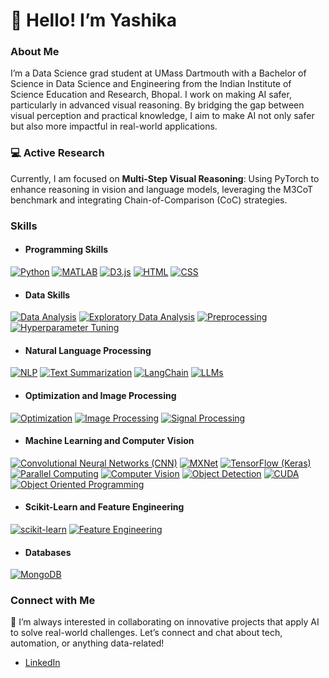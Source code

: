 # 👋 Hello! I’m Yashika

### About Me

I’m a Data Science grad student at UMass Dartmouth with a Bachelor of Science in Data Science and Engineering from the Indian Institute of Science Education and Research, Bhopal. I work on making AI safer, particularly in advanced visual reasoning. By bridging the gap between visual perception and practical knowledge, I aim to make AI not only safer but also more impactful in real-world applications.

### 💻 Active Research
Currently, I am focused on **Multi-Step Visual Reasoning**: Using PyTorch to enhance reasoning in vision and language models, leveraging the M3CoT benchmark and integrating Chain-of-Comparison (CoC) strategies.

### Skills

- #### Programming Skills
[![Python](https://img.shields.io/badge/Python-green)](https://github.com/yashikapatil27/Calorie-Counter-Application)
[![MATLAB](https://img.shields.io/badge/MATLAB-red)](https://github.com/yashikapatil27/VFA-T1-Mapping-using-Derivative-Free-Optimization-techniques)
[![D3.js](https://img.shields.io/badge/D3.js-blue)](https://github.com/yashikapatil27/CIS568-Data-Visualization)
[![HTML](https://img.shields.io/badge/HTML-orange)](https://github.com/yashikapatil27/CIS568-Data-Visualization)
[![CSS](https://img.shields.io/badge/CSS-purple)](https://github.com/yashikapatil27/CIS568-Data-Visualization)

- #### Data Skills

[![Data Analysis](https://img.shields.io/badge/Data%20Analysis-blue)](https://github.com/yashikapatil27/Calorie-Counter-Application)
[![Exploratory Data Analysis](https://img.shields.io/badge/EDA-purple)](https://github.com/yashikapatil27/Consumer-Complaint-Classification/tree/main)
[![Preprocessing](https://img.shields.io/badge/Preprocessing-lightblue)](https://github.com/yashikapatil27/Consumer-Complaint-Classification/tree/main)
[![Hyperparameter Tuning](https://img.shields.io/badge/Hyperparameter%20Tuning-yellow)](https://github.com/yashikapatil27/Consumer-Complaint-Classification/tree/main)

- #### Natural Language Processing

[![NLP](https://img.shields.io/badge/Natural%20Language%20Processing-darkgreen)](https://github.com/yashikapatil27/Consumer-Complaint-Classification)
[![Text Summarization](https://img.shields.io/badge/Text%20Summarization-orange)](https://github.com/yashikapatil27/RAG-vs.-NLP-for-Text-Summarization-Question-Answering)
[![LangChain](https://img.shields.io/badge/LangChain-blue)](https://github.com/yashikapatil27/RAG-vs.-NLP-for-Text-Summarization-Question-Answering)
[![LLMs](https://img.shields.io/badge/LLMs-purple)](https://github.com/yashikapatil27/RAG-vs.-NLP-for-Text-Summarization-Question-Answering)

- #### Optimization and Image Processing

[![Optimization](https://img.shields.io/badge/Optimization-blue)](https://github.com/yashikapatil27/VFA-T1-Mapping-using-Derivative-Free-Optimization-techniques)
[![Image Processing](https://img.shields.io/badge/Image%20Processing-darkorange)](https://github.com/yashikapatil27/VFA-T1-Mapping-using-Derivative-Free-Optimization-techniques)
[![Signal Processing](https://img.shields.io/badge/Signal%20Processing-cyan)](https://github.com/yashikapatil27/VFA-T1-Mapping-using-Derivative-Free-Optimization-techniques)

- #### Machine Learning and Computer Vision

[![Convolutional Neural Networks (CNN)](https://img.shields.io/badge/CNN-green)](https://github.com/yashikapatil27/MXNet-Vs.-TensorFlow-A-Comparative-Analysis-for-Intel-Image-Classification)
[![MXNet](https://img.shields.io/badge/MXNet-purple)](https://github.com/yashikapatil27/MXNet-Vs.-TensorFlow-A-Comparative-Analysis-for-Intel-Image-Classification)
[![TensorFlow (Keras)](https://img.shields.io/badge/TensorFlow-red)](https://github.com/yashikapatil27/MXNet-Vs.-TensorFlow-A-Comparative-Analysis-for-Intel-Image-Classification)
[![Parallel Computing](https://img.shields.io/badge/Parallel%20Computing-yellow)](https://github.com/yashikapatil27/Human-Detection-in-Video-with-Parallel-Processing)
[![Computer Vision](https://img.shields.io/badge/Computer%20Vision-blue)](https://github.com/yashikapatil27/Computer-Vision)
[![Object Detection](https://img.shields.io/badge/Object%20Detection-lightblue)](https://github.com/yashikapatil27/Human-Detection-in-Video-with-Parallel-Processing)
[![CUDA](https://img.shields.io/badge/CUDA-orange)](https://github.com/yashikapatil27/Sign-Language-Recognition/blob/main/Sign_Language_Recognition.ipynb)
[![Object Oriented Programming](https://img.shields.io/badge/Object%20Oriented%20Programming-purple)](https://github.com/yashikapatil27/Sign-Language-Recognition/blob/main/Sign_Language_Recognition.ipynb)

- #### Scikit-Learn and Feature Engineering

[![scikit-learn](https://img.shields.io/badge/scikit--learn-green)](https://github.com/yashikapatil27/Sign-Language-Recognition/blob/main/Sign_Language_Recognition.ipynb)
[![Feature Engineering](https://img.shields.io/badge/Feature%20Engineering-darkgreen)](https://github.com/yashikapatil27/Unsupervised-Learning-on-Chicago-Crime-Dataset)

- #### Databases

[![MongoDB](https://img.shields.io/badge/MongoDB-orange)](https://github.com/yashikapatil27/Calorie-Counter-Application)


### Connect with Me

🚀 I’m always interested in collaborating on innovative projects that apply AI to solve real-world challenges. Let’s connect and chat about tech, automation, or anything data-related!

- [LinkedIn](https://www.linkedin.com/in/yashika--patil/)


<!--
**yashikapatil27/yashikapatil27** is a ✨ _special_ ✨ repository because its `README.md` (this file) appears on your GitHub profile.

Here are some ideas to get you started:

- 🔭 I’m currently working on ...
- 🌱 I’m currently learning ...
- 👯 I’m looking to collaborate on ...
- 🤔 I’m looking for help with ...
- 💬 Ask me about ...
- 📫 How to reach me: ...
- 😄 Pronouns: ...
- ⚡ Fun fact: ...
-->
